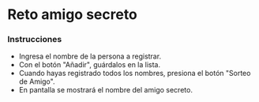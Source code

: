 <h1>Reto amigo secreto</h1>

### Instrucciones

* Ingresa el nombre de la persona a registrar.
* Con el botón "Añadir", guárdalos en la lista.
* Cuando hayas registrado todos los nombres, presiona el botón "Sorteo de Amigo".
* En pantalla se mostrará el nombre del amigo secreto.
